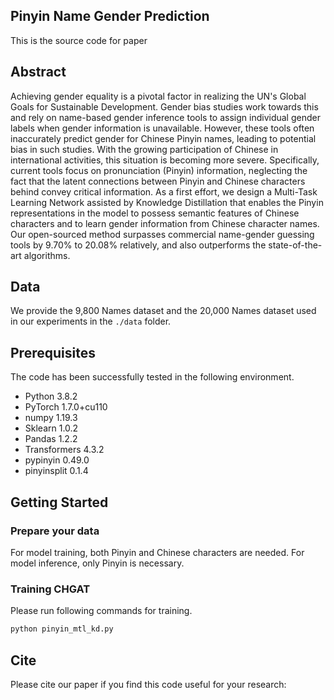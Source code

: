 ## Pinyin Name Gender Prediction
This is the source code for paper
## Abstract
Achieving gender equality is a pivotal factor in realizing the UN's Global Goals for Sustainable Development. Gender bias studies work towards this and rely on name-based gender inference tools to assign individual gender labels when gender information is unavailable. However, these tools often inaccurately predict gender for Chinese Pinyin names, leading to potential bias in such studies. With the growing participation of Chinese in international activities, this situation is becoming more severe. Specifically, current tools focus on pronunciation (Pinyin) information, neglecting the fact that the latent connections between Pinyin and Chinese characters behind convey critical information. As a first effort, we design a Multi-Task Learning Network assisted by Knowledge Distillation that enables the Pinyin representations in the model to possess semantic features of Chinese characters and to learn gender information from Chinese character names. Our open-sourced method surpasses commercial name-gender guessing tools by 9.70% to 20.08% relatively, and also outperforms the state-of-the-art algorithms.
## Data
We provide the 9,800 Names dataset and the 20,000 Names dataset used in our experiments in the `./data` folder.
## Prerequisites
The code has been successfully tested in the following environment.
 - Python 3.8.2
 - PyTorch 1.7.0+cu110
 - numpy 1.19.3
 - Sklearn 1.0.2
 - Pandas 1.2.2
 - Transformers 4.3.2
 - pypinyin 0.49.0
 - pinyinsplit 0.1.4
## Getting Started
### Prepare your data
For model training, both Pinyin and Chinese characters are needed. For model inference, only Pinyin is necessary.
### Training CHGAT
Please run following commands for training.
```python
python pinyin_mtl_kd.py
```
## Cite
Please cite our paper if you find this code useful for your research:
